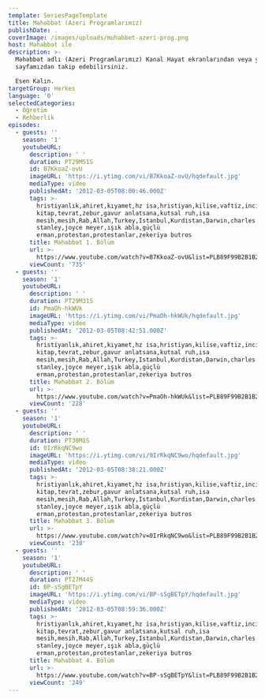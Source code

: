 ```yaml
---
template: SeriesPageTemplate
title: Mǝhǝbbǝt (Azeri Programlarımız)
publishDate: .
coverImage: /images/uploads/muhabbet-azeri-prog.png
host: Mǝhǝbbǝt ile
description: >-
  Mǝhǝbbǝt adlı (Azeri Programlarımız) Kanal Hayat ekranlarından veya youtube
  sayfamızdan takip edebilirsiniz.

  Esen Kalın.
targetGroup: Herkes
language: '0'
selectedCategories:
  - Öğretim
  - Rehberlik
episodes:
  - guests: ''
    season: '1'
    youtubeURL:
      description: ' '
      duration: PT29M51S
      id: B7KkoaZ-ovU
      imageURL: 'https://i.ytimg.com/vi/B7KkoaZ-ovU/hqdefault.jpg'
      mediaType: video
      publishedAt: '2012-03-05T08:00:46.000Z'
      tags: >-
        hristiyanlık,ahiret,kıyamet,hz isa,hristiyan,kilise,vaftiz,incil,kutsal
        kitap,tevrat,zebur,gavur anlatsana,kutsal ruh,isa
        mesih,mesih,Rab,Allah,Turkey,Istanbul,Kurdistan,Darwin,charles
        stanley,joyce meyer,ışık abla,güçlü
        erman,protestan,protestanlar,zekeriya butros
      title: Mǝhǝbbǝt 1. Bölüm
      url: >-
        https://www.youtube.com/watch?v=B7KkoaZ-ovU&list=PLB89F99B2B1B2BD7A&index=2&t=0s
      viewCount: '735'
  - guests: ''
    season: '1'
    youtubeURL:
      description: ' '
      duration: PT29M31S
      id: PmaOh-hkWUk
      imageURL: 'https://i.ytimg.com/vi/PmaOh-hkWUk/hqdefault.jpg'
      mediaType: video
      publishedAt: '2012-03-05T08:42:51.000Z'
      tags: >-
        hristiyanlık,ahiret,kıyamet,hz isa,hristiyan,kilise,vaftiz,incil,kutsal
        kitap,tevrat,zebur,gavur anlatsana,kutsal ruh,isa
        mesih,mesih,Rab,Allah,Turkey,Istanbul,Kurdistan,Darwin,charles
        stanley,joyce meyer,ışık abla,güçlü
        erman,protestan,protestanlar,zekeriya butros
      title: Mǝhǝbbǝt 2. Bölüm
      url: >-
        https://www.youtube.com/watch?v=PmaOh-hkWUk&list=PLB89F99B2B1B2BD7A&index=3&t=0s
      viewCount: '228'
  - guests: ''
    season: '1'
    youtubeURL:
      description: ' '
      duration: PT30M1S
      id: 0IrRkqNC9wo
      imageURL: 'https://i.ytimg.com/vi/0IrRkqNC9wo/hqdefault.jpg'
      mediaType: video
      publishedAt: '2012-03-05T08:38:21.000Z'
      tags: >-
        hristiyanlık,ahiret,kıyamet,hz isa,hristiyan,kilise,vaftiz,incil,kutsal
        kitap,tevrat,zebur,gavur anlatsana,kutsal ruh,isa
        mesih,mesih,Rab,Allah,Turkey,Istanbul,Kurdistan,Darwin,charles
        stanley,joyce meyer,ışık abla,güçlü
        erman,protestan,protestanlar,zekeriya butros
      title: Mǝhǝbbǝt 3. Bölüm
      url: >-
        https://www.youtube.com/watch?v=0IrRkqNC9wo&list=PLB89F99B2B1B2BD7A&index=4&t=0s
      viewCount: '230'
  - guests: ''
    season: '1'
    youtubeURL:
      description: ' '
      duration: PT27M44S
      id: BP-sSgBETpY
      imageURL: 'https://i.ytimg.com/vi/BP-sSgBETpY/hqdefault.jpg'
      mediaType: video
      publishedAt: '2012-03-05T08:59:36.000Z'
      tags: >-
        hristiyanlık,ahiret,kıyamet,hz isa,hristiyan,kilise,vaftiz,incil,kutsal
        kitap,tevrat,zebur,gavur anlatsana,kutsal ruh,isa
        mesih,mesih,Rab,Allah,Turkey,Istanbul,Kurdistan,Darwin,charles
        stanley,joyce meyer,ışık abla,güçlü
        erman,protestan,protestanlar,zekeriya butros
      title: Mǝhǝbbǝt 4. Bölüm
      url: >-
        https://www.youtube.com/watch?v=BP-sSgBETpY&list=PLB89F99B2B1B2BD7A&index=5&t=0s
      viewCount: '249'
---
```


